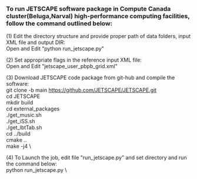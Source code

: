 

### To run JETSCAPE software package in Compute Canada cluster(Beluga,Narval) high-performance computing facilities, follow the command outlined below:

(1) Edit the directory structure and provide proper path of data folders, input XML file and output DIR: \
    Open and Edit "python run_jetscape.py" 
    
(2) Set appropriate flags in the reference input XML file: \
    Open and Edit "jetscape_user_pbpb_grid.xml"

(3) Download JETSCAPE code package from git-hub and compile the software: \
    git clone -b main https://github.com/JETSCAPE/JETSCAPE.git \
    cd JETSCAPE \
    mkdir build \
    cd external_packages \
    ./get_music.sh	 \
    ./get_iSS.sh \
    ./get_lbtTab.sh \
    cd ../build \
    cmake ..   \
    make -j4 \
    
(4) To Launch the job, edit file "run_jetscape.py" and set directory and run the command below: \
    python run_jetscape.py \
    
